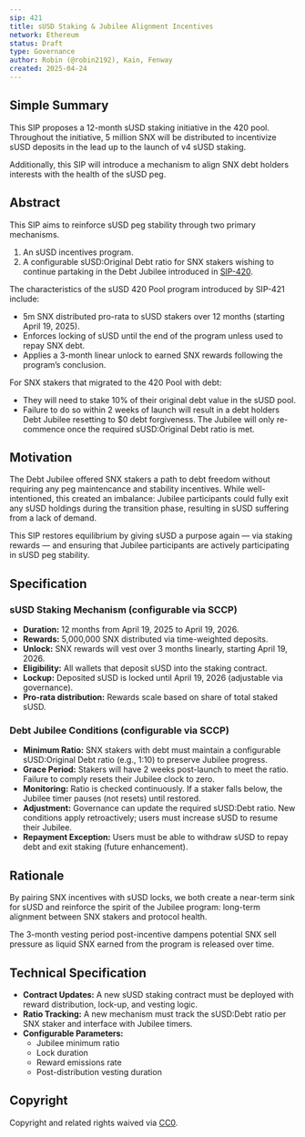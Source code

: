 ```yaml
---
sip: 421
title: sUSD Staking & Jubilee Alignment Incentives
network: Ethereum
status: Draft
type: Governance
author: Robin (@robin2192), Kain, Fenway
created: 2025-04-24
---
```


## Simple Summary

This SIP proposes a 12-month sUSD staking initiative in the 420 pool. Throughout the initiative, 5 million SNX will be distributed to incentivize sUSD deposits in the lead up to the launch of v4 sUSD staking.

Additionally, this SIP will introduce a mechanism to align SNX debt holders interests with the health of the sUSD peg.

## Abstract

This SIP aims to reinforce sUSD peg stability through two primary mechanisms.
1. An sUSD incentives program.
2. A configurable sUSD:Original Debt ratio for SNX stakers wishing to continue partaking in the Debt Jubilee introduced in [SIP-420](https://sips.synthetix.io/sips/sip-420/).

The characteristics of the sUSD 420 Pool program introduced by SIP-421 include:
- 5m SNX distributed pro-rata to sUSD stakers over 12 months (starting April 19, 2025).
- Enforces locking of sUSD until the end of the program unless used to repay SNX debt.
- Applies a 3-month linear unlock to earned SNX rewards following the program’s conclusion.

For SNX stakers that migrated to the 420 Pool with debt:
- They will need to stake 10% of their original debt value in the sUSD pool.
- Failure to do so within 2 weeks of launch will result in a debt holders Debt Jubilee resetting to $0 debt forgiveness. The Jubilee will only re-commence once the required sUSD:Original Debt ratio is met.

## Motivation

The Debt Jubilee offered SNX stakers a path to debt freedom without requiring any peg maintencance and stability incentives. While well-intentioned, this created an imbalance: Jubilee participants could fully exit any sUSD holdings during the transition phase, resulting in sUSD suffering from a lack of demand.

This SIP restores equilibrium by giving sUSD a purpose again — via staking rewards — and ensuring that Jubilee participants are actively participating in sUSD peg stability.

## Specification

### sUSD Staking Mechanism (configurable via SCCP)

- **Duration:** 12 months from April 19, 2025 to April 19, 2026.
- **Rewards:** 5,000,000 SNX distributed via time-weighted deposits.
- **Unlock:** SNX rewards will vest over 3 months linearly, starting April 19, 2026.
- **Eligibility:** All wallets that deposit sUSD into the staking contract.
- **Lockup:** Deposited sUSD is locked until April 19, 2026 (adjustable via governance).
- **Pro-rata distribution:** Rewards scale based on share of total staked sUSD.

### Debt Jubilee Conditions (configurable via SCCP)

- **Minimum Ratio:** SNX stakers with debt must maintain a configurable sUSD:Original Debt ratio (e.g., 1:10) to preserve Jubilee progress.
- **Grace Period:** Stakers will have 2 weeks post-launch to meet the ratio. Failure to comply resets their Jubilee clock to zero.
- **Monitoring:** Ratio is checked continuously. If a staker falls below, the Jubilee timer pauses (not resets) until restored.
- **Adjustment:** Governance can update the required sUSD:Debt ratio. New conditions apply retroactively; users must increase sUSD to resume their Jubilee.
- **Repayment Exception:** Users must be able to withdraw sUSD to repay debt and exit staking (future enhancement).

## Rationale

By pairing SNX incentives with sUSD locks, we both create a near-term sink for sUSD and reinforce the spirit of the Jubilee program: long-term alignment between SNX stakers and protocol health.

The 3-month vesting period post-incentive dampens potential SNX sell pressure as liquid SNX earned from the program is released over time.

## Technical Specification

- **Contract Updates:** A new sUSD staking contract must be deployed with reward distribution, lock-up, and vesting logic.
- **Ratio Tracking:** A new mechanism must track the sUSD:Debt ratio per SNX staker and interface with Jubilee timers.
- **Configurable Parameters:**
    - Jubilee minimum ratio
    - Lock duration
    - Reward emissions rate
    - Post-distribution vesting duration

## Copyright

Copyright and related rights waived via [CC0](https://creativecommons.org/publicdomain/zero/1.0/).
